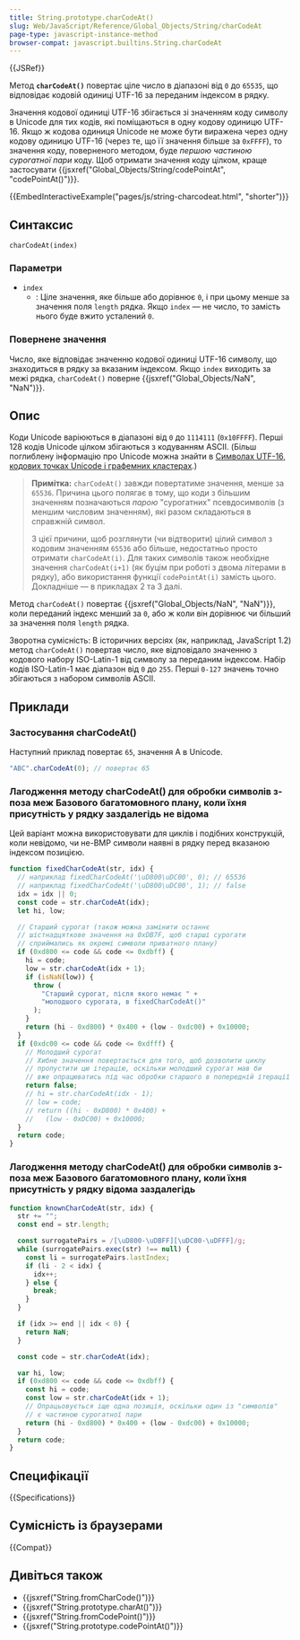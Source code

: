 ```yaml
---
title: String.prototype.charCodeAt()
slug: Web/JavaScript/Reference/Global_Objects/String/charCodeAt
page-type: javascript-instance-method
browser-compat: javascript.builtins.String.charCodeAt
---
```


{{JSRef}}

Метод **`charCodeAt()`** повертає ціле число в діапазоні від `0` до `65535`, що відповідає кодовій одиниці UTF-16 за переданим індексом в рядку.

Значення кодової одиниці UTF-16 збігається зі значенням коду символу в Unicode для тих кодів, які поміщаються в одну кодову одиницю UTF-16. Якщо ж кодова одиниця Unicode не може бути виражена через одну кодову одиницю UTF-16 (через те, що її значення більше за `0xFFFF`), то значення коду, поверненого методом, буде _першою частиною сурогатної пари_ коду. Щоб отримати значення коду цілком, краще застосувати {{jsxref("Global_Objects/String/codePointAt", "codePointAt()")}}.

{{EmbedInteractiveExample("pages/js/string-charcodeat.html", "shorter")}}

## Синтаксис

```js-nolint
charCodeAt(index)
```

### Параметри

- `index`
  - : Ціле значення, яке більше або дорівнює `0`, і при цьому менше за значення поля `length` рядка. Якщо `index` — не число, то замість нього буде вжито усталений `0`.

### Повернене значення

Число, яке відповідає значенню кодової одиниці UTF-16 символу, що знаходиться в рядку за вказаним індексом. Якщо `index` виходить за межі рядка, `charCodeAt()` поверне {{jsxref("Global_Objects/NaN", "NaN")}}.

## Опис

Коди Unicode варіюються в діапазоні від `0` до `1114111` (`0x10FFFF`). Перші 128 кодів Unicode цілком збігаються з кодуванням ASCII. (Більш поглиблену інформацію про Unicode можна знайти в [Символах UTF-16, кодових точках Unicode і графемних кластерах](/uk/docs/Web/JavaScript/Reference/Global_Objects/String#symvoly-utf-16-kodovi-tochky-unicode-ta-hrafemni-klastery).)

> **Примітка:** `charCodeAt()` завжди повертатиме значення, менше за `65536`. Причина цього полягає в тому, що коди з більшим значенням позначаються _парою_ "сурогатних" псевдосимволів (з меншим числовим значенням), які разом складаються в справжній символ.
>
> З цієї причини, щоб розглянути (чи відтворити) цілий символ з кодовим значенням `65536` або більше, недостатньо просто отримати `charCodeAt(i)`. Для таких символів також необхідне значення `charCodeAt(i+1)` (як буцім при роботі з двома літерами в рядку), або використання функції `codePointAt(i)` замість цього. Докладніше — в прикладах 2 та 3 далі.

Метод `charCodeAt()` повертає {{jsxref("Global_Objects/NaN", "NaN")}}, коли переданий індекс менший за `0`, або ж коли він дорівнює чи більший за значення поля `length` рядка.

Зворотна сумісність: В історичних версіях (як, наприклад, JavaScript 1.2) метод `charCodeAt()` повертав число, яке відповідало значенню з кодового набору ISO-Latin-1 від символу за переданим індексом. Набір кодів ISO-Latin-1 має діапазон від `0` до `255`. Перші `0-127` значень точно збігаються з набором символів ASCII.

## Приклади

### Застосування charCodeAt()

Наступний приклад повертає `65`, значення A в Unicode.

```js
"ABC".charCodeAt(0); // повертає 65
```

### Лагодження методу charCodeAt() для обробки символів з-поза меж Базового багатомовного плану, коли їхня присутність у рядку заздалегідь не відома

Цей варіант можна використовувати для циклів і подібних конструкцій, коли невідомо, чи не-BMP символи наявні в рядку перед вказаною індексом позицією.

```js
function fixedCharCodeAt(str, idx) {
  // наприклад fixedCharCodeAt('\uD800\uDC00', 0); // 65536
  // наприклад fixedCharCodeAt('\uD800\uDC00', 1); // false
  idx = idx || 0;
  const code = str.charCodeAt(idx);
  let hi, low;

  // Старший сурогат (також можна замінити останнє
  // шістнадцяткове значення на 0xDB7F, щоб старші сурогати
  // сприймались як окремі символи приватного плану)
  if (0xd800 <= code && code <= 0xdbff) {
    hi = code;
    low = str.charCodeAt(idx + 1);
    if (isNaN(low)) {
      throw (
        "Старший сурогат, після якого немає " +
        "молодшого сурогата, в fixedCharCodeAt()"
      );
    }
    return (hi - 0xd800) * 0x400 + (low - 0xdc00) + 0x10000;
  }
  if (0xdc00 <= code && code <= 0xdfff) {
    // Молодший сурогат
    // Хибне значення повертається для того, щоб дозволити циклу
    // пропустити цю ітерацію, оскільки молодший сурогат мав би
    // вже опрацюватись під час обробки старшого в попередній ітерації
    return false;
    // hi = str.charCodeAt(idx - 1);
    // low = code;
    // return ((hi - 0xD800) * 0x400) +
    //   (low - 0xDC00) + 0x10000;
  }
  return code;
}
```

### Лагодження методу charCodeAt() для обробки символів з-поза меж Базового багатомовного плану, коли їхня присутність у рядку відома заздалегідь

```js
function knownCharCodeAt(str, idx) {
  str += "";
  const end = str.length;

  const surrogatePairs = /[\uD800-\uDBFF][\uDC00-\uDFFF]/g;
  while (surrogatePairs.exec(str) !== null) {
    const li = surrogatePairs.lastIndex;
    if (li - 2 < idx) {
      idx++;
    } else {
      break;
    }
  }

  if (idx >= end || idx < 0) {
    return NaN;
  }

  const code = str.charCodeAt(idx);

  var hi, low;
  if (0xd800 <= code && code <= 0xdbff) {
    const hi = code;
    const low = str.charCodeAt(idx + 1);
    // Опрацьовується іще одна позиція, оскільки один із "символів"
    // є частиною сурогатної пари
    return (hi - 0xd800) * 0x400 + (low - 0xdc00) + 0x10000;
  }
  return code;
}
```

## Специфікації

{{Specifications}}

## Сумісність із браузерами

{{Compat}}

## Дивіться також

- {{jsxref("String.fromCharCode()")}}
- {{jsxref("String.prototype.charAt()")}}
- {{jsxref("String.fromCodePoint()")}}
- {{jsxref("String.prototype.codePointAt()")}}
